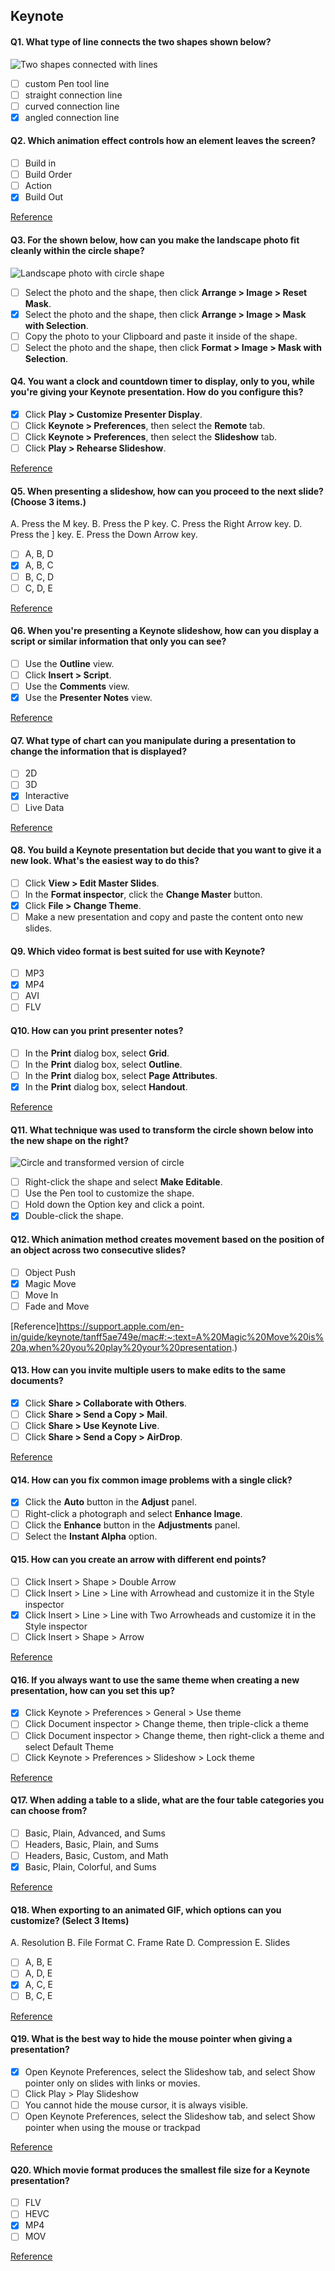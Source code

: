 ## Keynote

#### Q1. What type of line connects the two shapes shown below?

![Two shapes connected with lines](images/Q1.png?raw=png)

- [ ] custom Pen tool line
- [ ] straight connection line
- [ ] curved connection line
- [x] angled connection line

#### Q2. Which animation effect controls how an element leaves the screen?

- [ ] Build in
- [ ] Build Order
- [ ] Action
- [x] Build Out

[Reference](https://support.apple.com/en-in/guide/keynote/tan72234bb6/mac)

#### Q3. For the shown below, how can you make the landscape photo fit cleanly within the circle shape?

![Landscape photo with circle shape](images/Q3.png?raw=png)

- [ ] Select the photo and the shape, then click **Arrange > Image > Reset Mask**.
- [x] Select the photo and the shape, then click **Arrange > Image > Mask with Selection**.
- [ ] Copy the photo to your Clipboard and paste it inside of the shape.
- [ ] Select the photo and the shape, then click **Format > Image > Mask with Selection**.

#### Q4. You want a clock and countdown timer to display, only to you, while you're giving your Keynote presentation. How do you configure this?

- [x] Click **Play > Customize Presenter Display**.
- [ ] Click **Keynote > Preferences**, then select the **Remote** tab.
- [ ] Click **Keynote > Preferences**, then select the **Slideshow** tab.
- [ ] Click **Play > Rehearse Slideshow**.

[Reference](https://discussions.apple.com/thread/3767979#:~:text=Keynote%20%3E%20Preferences%20%3E%20click%20Presenter%20Display,choose%20the%20option%20you%20want.)

#### Q5. When presenting a slideshow, how can you proceed to the next slide? (Choose 3 items.)

A. Press the M key.
B. Press the P key.
C. Press the Right Arrow key.
D. Press the ] key.
E. Press the Down Arrow key.

- [ ] A, B, D
- [x] A, B, C
- [ ] B, C, D
- [ ] C, D, E

[Reference](https://support.apple.com/lt-lt/guide/keynote-ipad/tanca56e7da3/ipados)

#### Q6. When you're presenting a Keynote slideshow, how can you display a script or similar information that only you can see?

- [ ] Use the **Outline** view.
- [ ] Click **Insert > Script**.
- [ ] Use the **Comments** view.
- [x] Use the **Presenter Notes** view.

[Reference](https://support.apple.com/en-in/guide/keynote/tand1a4ee7c/mac)

#### Q7. What type of chart can you manipulate during a presentation to change the information that is displayed?

- [ ] 2D
- [ ] 3D
- [x] Interactive
- [ ] Live Data

[Reference](https://support.apple.com/en-in/guide/keynote/tan9e7c35220/mac)

#### Q8. You build a Keynote presentation but decide that you want to give it a new look. What's the easiest way to do this?

- [ ] Click **View > Edit Master Slides**.
- [ ] In the **Format inspector**, click the **Change Master** button.
- [x] Click **File > Change Theme**.
- [ ] Make a new presentation and copy and paste the content onto new slides.

#### Q9. Which video format is best suited for use with Keynote?

- [ ] MP3
- [x] MP4
- [ ] AVI
- [ ] FLV

#### Q10. How can you print presenter notes?

- [ ] In the **Print** dialog box, select **Grid**.
- [ ] In the **Print** dialog box, select **Outline**.
- [ ] In the **Print** dialog box, select **Page Attributes**.
- [x] In the **Print** dialog box, select **Handout**.

[Reference](https://discussions.apple.com/thread/3932675)

#### Q11. What technique was used to transform the circle shown below into the new shape on the right?

![Circle and transformed version of circle](images/Q11.png?raw=png)

- [ ] Right-click the shape and select **Make Editable**.
- [ ] Use the Pen tool to customize the shape.
- [ ] Hold down the Option key and click a point.
- [x] Double-click the shape.

#### Q12. Which animation method creates movement based on the position of an object across two consecutive slides?

- [ ] Object Push
- [x] Magic Move
- [ ] Move In
- [ ] Fade and Move

[Reference]https://support.apple.com/en-in/guide/keynote/tanff5ae749e/mac#:~:text=A%20Magic%20Move%20is%20a,when%20you%20play%20your%20presentation.)

#### Q13. How can you invite multiple users to make edits to the same documents?

- [x] Click **Share > Collaborate with Others**.
- [ ] Click **Share > Send a Copy > Mail**.
- [ ] Click **Share > Use Keynote Live**.
- [ ] Click **Share > Send a Copy > AirDrop**.

[Reference](https://support.apple.com/en-in/HT206181)

#### Q14. How can you fix common image problems with a single click?

- [x] Click the **Auto** button in the **Adjust** panel.
- [ ] Right-click a photograph and select **Enhance Image**.
- [ ] Click the **Enhance** button in the **Adjustments** panel.
- [ ] Select the **Instant Alpha** option.

#### Q15. How can you create an arrow with different end points?

- [ ] Click Insert > Shape > Double Arrow
- [ ] Click Insert > Line > Line with Arrowhead and customize it in the Style inspector
- [x] Click Insert > Line > Line with Two Arrowheads and customize it in the Style inspector
- [ ] Click Insert > Shape > Arrow

[Reference](https://support.apple.com/en-in/guide/keynote/tan411206157/mac)

#### Q16. If you always want to use the same theme when creating a new presentation, how can you set this up?

- [x] Click Keynote > Preferences > General > Use theme
- [ ] Click Document inspector > Change theme, then triple-click a theme
- [ ] Click Document inspector > Change theme, then right-click a theme and select Default Theme
- [ ] Click Keynote > Preferences > Slideshow > Lock theme

[Reference](https://support.apple.com/en-in/guide/keynote/tanb343cb739/mac#:~:text=You%20can%20set%20Keynote%20to,Theme%20to%20select%20a%20theme.)

#### Q17. When adding a table to a slide, what are the four table categories you can choose from?

- [ ] Basic, Plain, Advanced, and Sums
- [ ] Headers, Basic, Plain, and Sums
- [ ] Headers, Basic, Custom, and Math
- [x] Basic, Plain, Colorful, and Sums

[Reference](https://www.idownloadblog.com/2021/03/29/tables-in-keynote/)

#### Q18. When exporting to an animated GIF, which options can you customize? (Select 3 Items)

A. Resolution
B. File Format
C. Frame Rate
D. Compression
E. Slides

- [ ] A, B, E
- [ ] A, D, E
- [x] A, C, E
- [ ] B, C, E

[Reference](https://support.apple.com/guide/keynote/create-an-animated-gif-tan30ff1f63c/mac)

#### Q19. What is the best way to hide the mouse pointer when giving a presentation?

- [x] Open Keynote Preferences, select the Slideshow tab, and select Show pointer only on slides with links or movies.
- [ ] Click Play > Play Slideshow
- [ ] You cannot hide the mouse cursor, it is always visible.
- [ ] Open Keynote Preferences, select the Slideshow tab, and select Show pointer when using the mouse or trackpad

[Reference](https://support.polleverywhere.com/hc/en-us/articles/1260801551289-Mouse-not-visible-in-slideshow-mode-of-Keynote)

#### Q20. Which movie format produces the smallest file size for a Keynote presentation?

- [ ] FLV
- [ ] HEVC
- [x] MP4
- [ ] MOV

[Reference](https://videoconvert.minitool.com/video-converter/smallest-video-format.html#:~:text=265%20is%20the%20successor%20to,get%20a%20small%20file%20size.)
